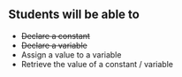 ## Students will be able to
* ~~Declare a constant~~
* ~~Declare a variable~~
* Assign a value to a variable
* Retrieve the value of a constant / variable
